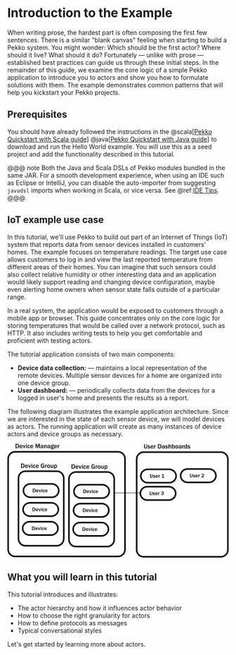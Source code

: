 # Introduction to the Example

When writing prose, the hardest part is often composing the first few sentences. There is a similar "blank canvas" feeling
when starting to build a Pekko system. You might wonder: Which should be the first actor? Where should it live? What should it do?
Fortunately &#8212; unlike with prose &#8212; established best practices can guide us through these initial steps. In the remainder of this guide, we examine the core logic of a simple Pekko application to introduce you to actors and show you how to formulate solutions with them. The example demonstrates common patterns that will help you kickstart your Pekko projects.

## Prerequisites
You should have already followed the instructions in the @scala[[Pekko Quickstart with Scala guide](https://github.com/apache/incubator-pekko-quickstart-scala.g8)] @java[[Pekko Quickstart with Java guide](https://github.com/apache/incubator-pekko-quickstart-java.g8)] to download and run the Hello World example. You will use this as a seed project and add the functionality described in this tutorial.

@@@ note
Both the Java and Scala DSLs of Pekko modules bundled in the same JAR. For a smooth development experience,
when using an IDE such as Eclipse or IntelliJ, you can disable the auto-importer from suggesting `javadsl`
imports when working in Scala, or vice versa. See @ref:[IDE Tips](../../additional/ide.md). 
@@@

## IoT example use case

In this tutorial, we'll use Pekko to build out part of an Internet of Things (IoT) system that reports data from sensor devices installed in customers' homes. The example focuses on temperature readings. The target use case allows customers to log in and view the last reported temperature from different areas of their homes. You can imagine that such sensors could also collect relative humidity or other interesting data and an application would likely support reading and changing device configuration, maybe even alerting home owners when sensor state falls outside of a particular range.

In a real system, the application would be exposed to customers through a mobile app or browser. This guide concentrates only on the core logic for storing temperatures that would be called over a network protocol, such as HTTP. It also includes writing tests to help you get comfortable and proficient with testing actors.

The tutorial application consists of two main components:

 * **Device data collection:** &#8212; maintains a local representation of the
    remote devices. Multiple sensor devices for a home are organized into one device group.
 * **User dashboard:** &#8212; periodically collects data from the devices for a
   logged in user's home and presents the results as a report.

The following diagram illustrates the example application architecture. Since we are interested in the state of each sensor device, we will model devices as actors. The running application will create as many instances of device actors and device groups as necessary.

![box diagram of the architecture](diagrams/arch_boxes_diagram.png)

## What you will learn in this tutorial
This tutorial introduces and illustrates:

* The actor hierarchy and how it influences actor behavior
* How to choose the right granularity for actors
* How to define protocols as messages
* Typical conversational styles


Let's get started by learning more about actors.


